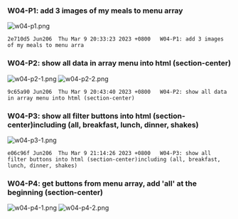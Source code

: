 ### W04-P1: add 3 images of my meals to menu array

![w04-p1.png](https://obsbeppzfkkzhooliozs.supabase.co/storage/v1/object/public/demo-93/md_img/w04/w4_md/p1.png)

```
2e710d5 Jun206  Thu Mar 9 20:33:23 2023 +0800   W04-P1: add 3 images of my meals to menu arra
```

### W04-P2: show all data in array menu into html (section-center)

![w04-p2-1.png](https://obsbeppzfkkzhooliozs.supabase.co/storage/v1/object/public/demo-93/md_img/w04/w4_md/p2-1.png?t=2023-03-09T12%3A42%3A06.975Z)
![w04-p2-2.png](https://obsbeppzfkkzhooliozs.supabase.co/storage/v1/object/public/demo-93/md_img/w04/w4_md/p2-2.png?t=2023-03-09T12%3A42%3A32.314Z)

```
9c65a90 Jun206  Thu Mar 9 20:43:40 2023 +0800   W04-P2: show all data in array menu into html (section-center)
```

### W04-P3: show all filter buttons into html (section-center)including (all, breakfast, lunch, dinner, shakes)

![w04-p3-1.png](https://obsbeppzfkkzhooliozs.supabase.co/storage/v1/object/public/demo-93/md_img/w04/w4_md/p3-1.png?t=2023-03-09T13%3A12%3A42.603Z)

```
e06c96f Jun206  Thu Mar 9 21:14:26 2023 +0800   W04-P3: show all filter buttons into html (section-center)including (all, breakfast, lunch, dinner, shakes)
```

### W04-P4: get buttons from menu array, add 'all' at the beginning (section-center)

![w04-p4-1.png](https://obsbeppzfkkzhooliozs.supabase.co/storage/v1/object/public/demo-93/md_img/w04/w4_md/p4-1.png?t=2023-03-09T13%3A49%3A12.135Z)
![w04-p4-2.png](https://obsbeppzfkkzhooliozs.supabase.co/storage/v1/object/public/demo-93/md_img/w04/w4_md/p4-2.png?t=2023-03-09T13%3A48%3A41.851Z)

```

```
